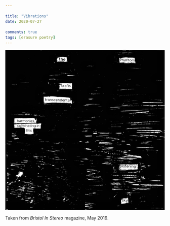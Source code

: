 ```yaml
---

title: "Vibrations"
date: 2020-07-27

comments: true
tags: [erasure poetry]
---
```

<img src="/assets/images/articles/vibrations.jpeg" class="responsive"><br>

Taken from *Bristol In Stereo* magazine, May 2019.
